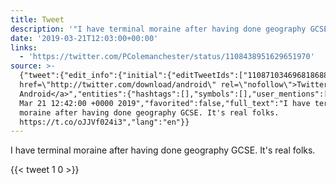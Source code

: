 ```yaml
---
title: Tweet
description: '"I have terminal moraine after having done geography GCSE. It''s real folks. "'
date: '2019-03-21T12:03:00+00:00'
links:
  - 'https://twitter.com/PColemanchester/status/1108438951629651970'
source: >-
  {"tweet":{"edit_info":{"initial":{"editTweetIds":["1108710346968186880"],"editableUntil":"2019-03-21T13:42:00.216Z","editsRemaining":"5","isEditEligible":true}},"retweeted":false,"source":"<a
  href=\"http://twitter.com/download/android\" rel=\"nofollow\">Twitter for
  Android</a>","entities":{"hashtags":[],"symbols":[],"user_mentions":[],"urls":[{"url":"https://t.co/oJJVf024i3","expanded_url":"https://twitter.com/PColemanchester/status/1108438951629651970","display_url":"twitter.com/PColemancheste…","indices":["75","98"]}]},"display_text_range":["0","98"],"favorite_count":"1","id_str":"1108710346968186880","truncated":false,"retweet_count":"0","id":"1108710346968186880","possibly_sensitive":false,"created_at":"Thu
  Mar 21 12:42:00 +0000 2019","favorited":false,"full_text":"I have terminal
  moraine after having done geography GCSE. It's real folks.
  https://t.co/oJJVf024i3","lang":"en"}}
---
```

I have terminal moraine after having done geography GCSE. It's real folks. 
    
{{< tweet 1 0 >}}
    
